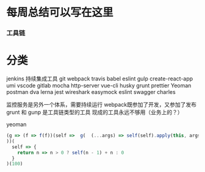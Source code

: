 # 每周总结可以写在这里

### 工具链

# 分类


jenkins 持续集成工具
git 
webpack
travis
babel
eslint
gulp
create-react-app
umi
vscode
gitlab
mocha
http-server
vue-cli
husky
grunt
prettier
Yeoman
postman
dva
lerna
jest
wireshark
easymock
eslint
swagger
charles

监控服务是另外一个体系，需要持续运行
webpack既参加了开发，又参加了发布
grunt 和 gunp 是工具链类型的工具
现成的工具永远不够用（业务上的？）

yeoman


```js
(g => (f => f(f))(self =>  g(  (...args) => self(self).apply(this, args)  )
))(
  self => {
    return n => n > 0 ? self(n - 1) + n : 0
  }
)(100)

```